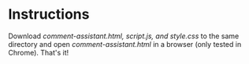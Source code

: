# Instructions
Download *comment-assistant.html, script.js, and style.css* to the same directory and open *comment-assistant.html* in  a browser (only tested in Chrome).
That's it!
